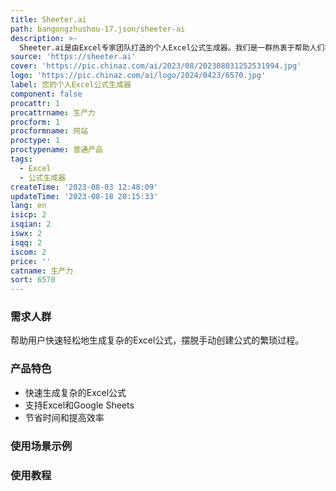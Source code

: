 ```yaml
---
title: Sheeter.ai
path: bangongzhushou-17.json/sheeter-ai
description: >-
  Sheeter.ai是由Excel专家团队打造的个人Excel公式生成器。我们是一群热衷于帮助人们在Excel上提高生产力的Excel高级用户和开发人员。希望您喜欢使用Sheeter.ai！
source: 'https://sheeter.ai'
cover: 'https://pic.chinaz.com/ai/2023/08/202308031252531994.jpg'
logo: 'https://pic.chinaz.com/ai/logo/2024/0423/6570.jpg'
label: 您的个人Excel公式生成器
component: false
procattr: 1
procattrname: 生产力
procform: 1
procformname: 网站
proctype: 1
proctypename: 普通产品
tags:
  - Excel
  - 公式生成器
createTime: '2023-08-03 12:48:09'
updateTime: '2023-08-18 20:15:33'
lang: en
isicp: 2
isqian: 2
iswx: 2
isqq: 2
iscom: 2
price: ''
catname: 生产力
sort: 6570
---
```




### 需求人群
帮助用户快速轻松地生成复杂的Excel公式，摆脱手动创建公式的繁琐过程。

### 产品特色
- 快速生成复杂的Excel公式
- 支持Excel和Google Sheets
- 节省时间和提高效率

### 使用场景示例


### 使用教程


  
